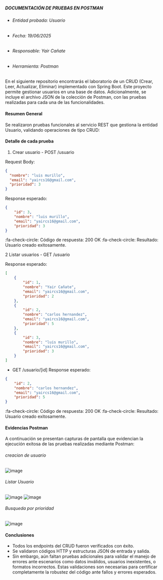 #####  DOCUMENTACIÓN DE PRUEBAS EN POSTMAN

- ###### Entidad probada: Usuario
- ###### Fecha: 19/06/2025
- ###### Responsable: Yair Cañate
- ###### Herramienta: Postman

En el siguiente repositorio encontrarás el laboratorio de un CRUD (Crear, Leer, Actualizar, Eliminar) implementado con Spring Boot. Este proyecto permite gestionar usuarios en una base de datos.
Adicionalmente, se incluye el archivo JSON de la colección de Postman, con las pruebas realizadas para cada una de las funcionalidades.

#### Resumen General
Se realizaron pruebas funcionales al servicio REST que gestiona la entidad Usuario, validando operaciones de tipo CRUD:

#### Detalle de cada prueba
1. Crear usuario - POST /usuario

Request Body:
```json
{
  "nombre": "luis murillo",
  "email": "yaircs16@gmail.com",
  "prioridad": 3
}
```

Response esperado:
```json
{
    "id": 3,
    "nombre": "luis murillo",
    "email": "yaircs16@gmail.com",
    "prioridad": 3
}
```
:fa-check-circle: Código de respuesta: 200 OK
:fa-check-circle: Resultado:  Usuario creado exitosamente.

2 Listar usuarios - GET /usuario

Response esperado:
```json
[
    {
        "id": 1,
        "nombre": "Yair Cañate",
        "email": "yaircs16@gmail.com",
        "prioridad": 2
    },
    {
        "id": 2,
        "nombre": "carlos hernandez",
        "email": "yaircs16@gmail.com",
        "prioridad": 5
    },
    {
        "id": 3,
        "nombre": "luis murillo",
        "email": "yaircs16@gmail.com",
        "prioridad": 3
    }
]
```
- GET /usuario/[id]
Response esperado:
```json
{
    "id": 2,
    "nombre": "carlos hernandez",
    "email": "yaircs16@gmail.com",
    "prioridad": 5
}
```
:fa-check-circle: Código de respuesta: 200 OK
:fa-check-circle: Resultado:  Usuario creado exitosamente.

#### Evidencias Postman
A continuación se presentan capturas de pantalla que evidencian la ejecución exitosa de las pruebas realizadas mediante Postman:

###### creacion de usuario
![image](https://github.com/user-attachments/assets/29e6d056-376a-435e-a24f-d30b19a40cb2)

###### Listar Usuario
![image](https://github.com/user-attachments/assets/ce50381d-5f06-4683-8d4c-cc0234d0c669)
![image](https://github.com/user-attachments/assets/90787509-5174-4de5-a534-17802450f69e)

###### Busqueda por prioridad
![image](https://github.com/user-attachments/assets/82c2448e-f190-48e4-a735-5b0b73b7a1a5)


#### Conclusiones
- Todos los endpoints del CRUD fueron verificados con éxito.
- Se validaron códigos HTTP y estructuras JSON de entrada y salida.
- Sin embargo, aún faltan pruebas adicionales para validar el manejo de errores ante escenarios como datos inválidos, usuarios inexistentes, o formatos incorrectos. Estas validaciones son necesarias para certificar completamente la robustez del código ante fallos y errores esperados.
